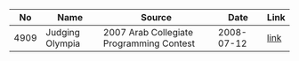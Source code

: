 | No| Name| Source| Date| Link|
|--|--|--|--|--|
| 4909| Judging Olympia| 2007 Arab Collegiate Programming Contest| 2008-07-12| [link](./4909/README.md)|
